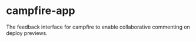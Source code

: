 # campfire-app

The feedback interface for campfire to enable collaborative commenting on deploy previews.